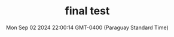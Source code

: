 ---
title: final test
date: Mon Sep 02 2024 22:00:14 GMT-0400 (Paraguay Standard Time)
price: 34
portion: 2
rating: 2.4
acompanhamentos: [Batata]
rating_carne: 3
rating_molho: 3
rating_acompanhamentos: 2
rating_maisvalia: 2
rating_restaurant: 1
description: undefined
images: []
---